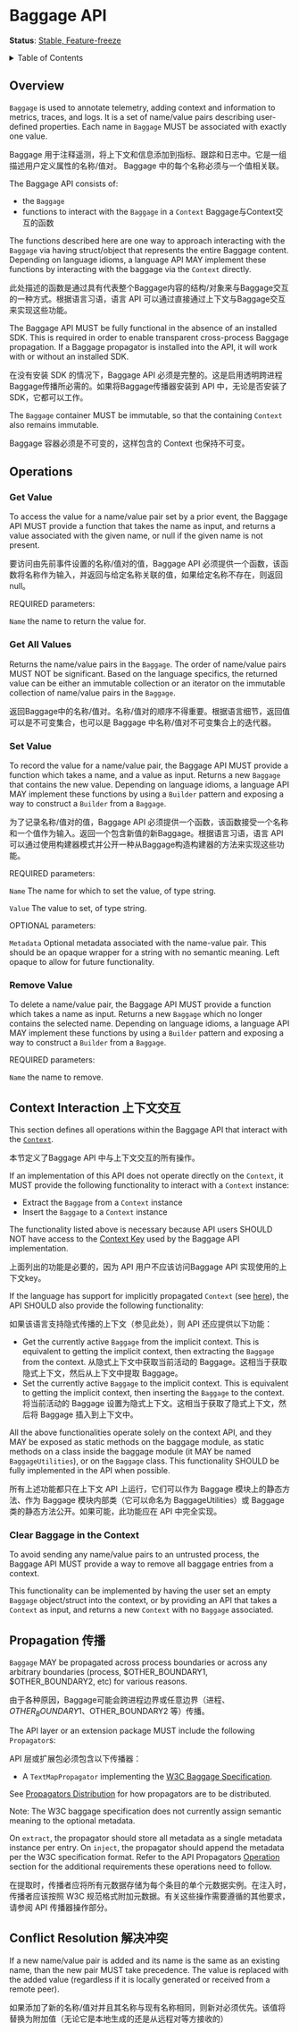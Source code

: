 # Baggage API

**Status**: [Stable, Feature-freeze](../document-status.md)

<details>
<summary>
Table of Contents
</summary>

- [Overview](#overview)
- [Operations](#operations)
  - [Get Value](#get-value)
  - [Get All Values](#get-all-values)
  - [Set Value](#set-value)
  - [Remove Value](#remove-value)
- [Context Interaction](#context-interaction)
  - [Clear Baggage in the Context](#clear-baggage-in-the-context)
- [Propagation](#propagation)
- [Conflict Resolution](#conflict-resolution)

</details>

## Overview

`Baggage` is used to annotate telemetry, adding context and information to
metrics, traces, and logs. It is a set of name/value pairs describing
user-defined properties. Each name in `Baggage` MUST be associated with
exactly one value.

Baggage 用于注释遥测，将上下文和信息添加到指标、跟踪和日志中。它是一组描述用户定义属性的名称/值对。 Baggage 中的每个名称必须与一个值相关联。

The Baggage API consists of:

- the `Baggage`
- functions to interact with the `Baggage` in a `Context`  Baggage与Context交互的函数

The functions described here are one way to approach interacting with the
`Baggage` via having struct/object that represents the entire Baggage content.
Depending on language idioms, a language API MAY implement these functions by
interacting with the baggage via the `Context` directly.

此处描述的函数是通过具有代表整个Baggage内容的结构/对象来与Baggage交互的一种方式。根据语言习语，语言 API 可以通过直接通过上下文与Baggage交互来实现这些功能。

The Baggage API MUST be fully functional in the absence of an installed SDK.
This is required in order to enable transparent cross-process Baggage
propagation. If a Baggage propagator is installed into the API, it will work
with or without an installed SDK.

在没有安装 SDK 的情况下，Baggage API 必须是完整的。这是启用透明跨进程Baggage传播所必需的。如果将Baggage传播器安装到 API 中，无论是否安装了 SDK，它都可以工作。

The `Baggage` container MUST be immutable, so that the containing `Context`
also remains immutable.

Baggage 容器必须是不可变的，这样包含的 Context 也保持不可变。

## Operations

### Get Value

To access the value for a name/value pair set by a prior event, the Baggage API
MUST provide a function that takes the name as input, and returns a value
associated with the given name, or null if the given name is not present.

要访问由先前事件设置的名称/值对的值，Baggage API 必须提供一个函数，该函数将名称作为输入，并返回与给定名称关联的值，如果给定名称不存在，则返回 null。

REQUIRED parameters:

`Name` the name to return the value for.

### Get All Values

Returns the name/value pairs in the `Baggage`. The order of name/value pairs
MUST NOT be significant. Based on the language specifics, the returned
value can be either an immutable collection or an iterator on the immutable
collection of name/value pairs in the `Baggage`.

返回Baggage中的名称/值对。名称/值对的顺序不得重要。根据语言细节，返回值可以是不可变集合，也可以是 Baggage 中名称/值对不可变集合上的迭代器。

### Set Value

To record the value for a name/value pair, the Baggage API MUST provide a
function which takes a name, and a value as input. Returns a new `Baggage`
that contains the new value. Depending on language idioms, a language API MAY
implement these functions by using a `Builder` pattern and exposing a way to
construct a `Builder` from a `Baggage`.

为了记录名称/值对的值，Baggage API 必须提供一个函数，该函数接受一个名称和一个值作为输入。返回一个包含新值的新Baggage。根据语言习语，语言 API 可以通过使用构建器模式并公开一种从Baggage构造构建器的方法来实现这些功能。

REQUIRED parameters:

`Name` The name for which to set the value, of type string.

`Value` The value to set, of type string.

OPTIONAL parameters:

`Metadata` Optional metadata associated with the name-value pair. This should be
an opaque wrapper for a string with no semantic meaning. Left opaque to allow
for future functionality.

### Remove Value

To delete a name/value pair, the Baggage API MUST provide a function which
takes a name as input. Returns a new `Baggage` which no longer contains the
selected name. Depending on language idioms, a language API MAY
implement these functions by using a `Builder` pattern and exposing a way to
construct a `Builder` from a `Baggage`.

REQUIRED parameters:

`Name` the name to remove.

## Context Interaction  上下文交互


This section defines all operations within the Baggage API that interact with
the [`Context`](../context/context.md).

本节定义了Baggage API 中与上下文交互的所有操作。

If an implementation of this API does not operate directly on the `Context`, it
MUST provide the following functionality to interact with a `Context` instance:

- Extract the `Baggage` from a `Context` instance
- Insert the `Baggage` to a `Context` instance

The functionality listed above is necessary because API users SHOULD NOT have
access to the [Context Key](../context/context.md#create-a-key) used by the
Baggage API implementation.

上面列出的功能是必要的，因为 API 用户不应该访问Baggage API 实现使用的上下文key。

If the language has support for implicitly propagated `Context` (see
[here](../context/context.md#optional-global-operations)), the API SHOULD also
provide the following functionality:

如果该语言支持隐式传播的上下文（参见此处），则 API 还应提供以下功能：


- Get the currently active `Baggage` from the implicit context. This is
equivalent to getting the implicit context, then extracting the `Baggage` from
the context.
从隐式上下文中获取当前活动的 Baggage。这相当于获取隐式上下文，然后从上下文中提取 Baggage。
- Set the currently active `Baggage` to the implicit context. This is equivalent
to getting the implicit context, then inserting the `Baggage` to the context.
将当前活动的 Baggage 设置为隐式上下文。这相当于获取了隐式上下文，然后将 Baggage 插入到上下文中。

All the above functionalities operate solely on the context API, and they MAY be
exposed as static methods on the baggage module, as static methods on a class
inside the baggage module (it MAY be named `BaggageUtilities`), or on the
`Baggage` class. This functionality SHOULD be fully implemented in the API when
possible.

所有上述功能都只在上下文 API 上运行，它们可以作为 Baggage 模块上的静态方法、作为 Baggage 模块内部类（它可以命名为 BaggageUtilities）或 Baggage 类的静态方法公开。如果可能，此功能应在 API 中完全实现。

### Clear Baggage in the Context

To avoid sending any name/value pairs to an untrusted process, the Baggage API
MUST provide a way to remove all baggage entries from a context.

This functionality can be implemented by having the user set an empty `Baggage`
object/struct into the context, or by providing an API that takes a `Context` as
input, and returns a new `Context` with no `Baggage` associated.

## Propagation  传播


`Baggage` MAY be propagated across process boundaries or across any arbitrary
boundaries (process, $OTHER_BOUNDARY1, $OTHER_BOUNDARY2, etc) for various
reasons.  

由于各种原因，Baggage可能会跨进程边界或任意边界（进程、$OTHER_BOUNDARY1、$OTHER_BOUNDARY2 等）传播。

The API layer or an extension package MUST include the following `Propagator`s:

API 层或扩展包必须包含以下传播器：

* A `TextMapPropagator` implementing the [W3C Baggage Specification](https://w3c.github.io/baggage).

See [Propagators Distribution](../context/api-propagators.md#propagators-distribution)
for how propagators are to be distributed.

Note: The W3C baggage specification does not currently assign semantic meaning
to the optional metadata.

On `extract`, the propagator should store all metadata as a single metadata instance per entry.
On `inject`, the propagator should append the metadata per the W3C specification format.
Refer to the API Propagators
[Operation](../context/api-propagators.md#operations) section for the
additional requirements these operations need to follow.

在提取时，传播者应将所有元数据存储为每个条目的单个元数据实例。在注入时，传播者应该按照 W3C 规范格式附加元数据。有关这些操作需要遵循的其他要求，请参阅 API 传播器操作部分。

## Conflict Resolution  解决冲突


If a new name/value pair is added and its name is the same as an existing name,
than the new pair MUST take precedence. The value is replaced with the added
value (regardless if it is locally generated or received from a remote peer).

如果添加了新的名称/值对并且其名称与现有名称相同，则新对必须优先。该值将替换为附加值（无论它是本地生成的还是从远程对等方接收的）
